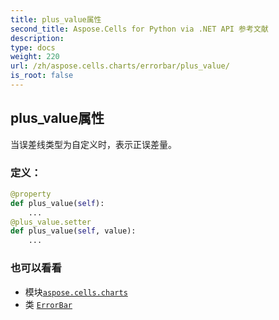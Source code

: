 ```yaml
---
title: plus_value属性
second_title: Aspose.Cells for Python via .NET API 参考文献
description:
type: docs
weight: 220
url: /zh/aspose.cells.charts/errorbar/plus_value/
is_root: false
---
```

## plus_value属性

当误差线类型为自定义时，表示正误差量。
### 定义：
```python
@property
def plus_value(self):
    ...
@plus_value.setter
def plus_value(self, value):
    ...
```

### 也可以看看
* 模块[`aspose.cells.charts`](../../)
* 类 [`ErrorBar`](/cells/python-net/zh/aspose.cells.charts/errorbar)
